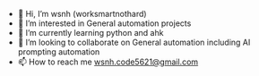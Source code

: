 - 👋 Hi, I’m wsnh (worksmartnothard)
- 👀 I’m interested in General automation projects
- 🌱 I’m currently learning python and ahk
- 💞️ I’m looking to collaborate on General automation including AI prompting automation
- 📫 How to reach me wsnh.code5621@gmail.com

<!---
wsnh2022/wsnh2022 is a ✨ special ✨ repository because its `README.md` (this file) appears on your GitHub profile.
You can click the Preview link to take a look at your changes.
--->
